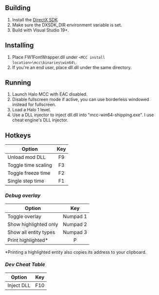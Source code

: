 ## Building

1. Install the [DirectX SDK](https://www.microsoft.com/en-us/download/details.aspx?id=6812)
2. Make sure the DXSDK_DIR environment variable is set.
3. Build with Visual Studio 19+. 

## Installing

1. Place FW1FontWrapper.dll under `<MCC install location>\mcc\binaries\win64\`.
2. If you're an end user, place dll.dll under the same directory.

## Running

1. Launch Halo MCC with EAC disabled.
2. Disable fullscreen mode if active, you can use borderless windowed instead for fullscreen.
3. Load a Halo 1 level.
4. Use a DLL injector to inject dll.dll into "mcc-win64-shipping.exe". I use cheat engine's DLL injector.

## Hotkeys

| Option         | Key           |
| -------------  |:-------------:|
| Unload mod DLL | F9 |
| Toggle time scaling | F3 |
| Toggle freeze time | F2 |
| Single step time | F1 |

### *Debug overlay*
| Option                 | Key           |
| -------------          |:-------------:|
| Toggle overlay         | Numpad 1      |
| Show highlighted only  | Numpad 2      |
| Show all entity types  | Numpad 3      |
| Print highlighted*     | P             |

*Printing a highlighted entity also copies its address to your clipboard.

### *Dev Cheat Table*
| Option     | Key |
| ---------- |:---:|
| Inject DLL | F10 |